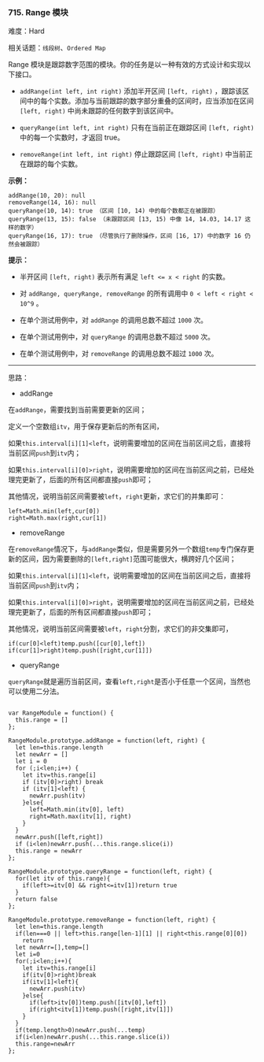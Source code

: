 ### 715. Range 模块

难度：Hard

相关话题：`线段树`、`Ordered Map`

Range 模块是跟踪数字范围的模块。你的任务是以一种有效的方式设计和实现以下接口。




* `addRange(int left, int right)`  添加半开区间 `[left, right)` ，跟踪该区间中的每个实数。添加与当前跟踪的数字部分重叠的区间时，应当添加在区间 `[left, right)` 中尚未跟踪的任何数字到该区间中。

* `queryRange(int left, int right)` 只有在当前正在跟踪区间 `[left, right)` 中的每一个实数时，才返回 true。

* `removeRange(int left, int right)` 停止跟踪区间 `[left, right)` 中当前正在跟踪的每个实数。









**示例：** 



```
addRange(10, 20): null
removeRange(14, 16): null
queryRange(10, 14): true （区间 [10, 14) 中的每个数都正在被跟踪）
queryRange(13, 15): false （未跟踪区间 [13, 15) 中像 14, 14.03, 14.17 这样的数字）
queryRange(16, 17): true （尽管执行了删除操作，区间 [16, 17) 中的数字 16 仍然会被跟踪）
```






**提示：** 




* 半开区间 `[left, right)` 表示所有满足 `left <= x < right` 的实数。

* 对 `addRange, queryRange, removeRange` 的所有调用中 `0 < left < right < 10^9` 。

* 在单个测试用例中，对 `addRange` 的调用总数不超过 `1000` 次。

* 在单个测试用例中，对  `queryRange`  的调用总数不超过  `5000`  次。

* 在单个测试用例中，对  `removeRange`  的调用总数不超过 `1000` 次。










-----

思路：

* addRange

在`addRange`，需要找到当前需要更新的区间；

定义一个空数组`itv`，用于保存更新后的所有区间，

如果`this.interval[i][1]<left`，说明需要增加的区间在当前区间之后，直接将当前区间`push`到`itv`内；

如果`this.interval[i][0]>right`，说明需要增加的区间在当前区间之前，已经处理完更新了，后面的所有区间都直接`push`即可；

其他情况，说明当前区间需要被`left`，`right`更新，求它们的并集即可：

```
left=Math.min(left,cur[0])
right=Math.max(right,cur[1])
```

* removeRange

在`removeRange`情况下，与`addRange`类似，但是需要另外一个数组`temp`专门保存更新的区间，因为需要删除的`[left,right]`范围可能很大，横跨好几个区间；

如果`this.interval[i][1]<left`，说明需要增加的区间在当前区间之后，直接将当前区间`push`到`itv`内；

如果`this.interval[i][0]>right`，说明需要增加的区间在当前区间之前，已经处理完更新了，后面的所有区间都直接`push`即可；

其他情况，说明当前区间需要被`left`，`right`分割，求它们的非交集即可，

```
if(cur[0]<left)temp.push([cur[0],left])
if(cur[1]>right)temp.push([right,cur[1]])
```

* queryRange

`queryRange`就是遍历当前区间，查看`left,right`是否小于任意一个区间，当然也可以使用二分法。

```

var RangeModule = function() {
  this.range = []
};

RangeModule.prototype.addRange = function(left, right) {
  let len=this.range.length
  let newArr = []
  let i = 0
  for (;i<len;i++) {
    let itv=this.range[i]
    if (itv[0]>right) break
    if (itv[1]<left) {
      newArr.push(itv)
    }else{
      left=Math.min(itv[0], left)
      right=Math.max(itv[1], right)
    }
  }
  newArr.push([left,right])
  if (i<len)newArr.push(...this.range.slice(i))
  this.range = newArr
};

RangeModule.prototype.queryRange = function(left, right) {
  for(let itv of this.range){
    if(left>=itv[0] && right<=itv[1])return true
  }
  return false
};

RangeModule.prototype.removeRange = function(left, right) {
  let len=this.range.length
  if(len===0 || left>this.range[len-1][1] || right<this.range[0][0])
    return
  let newArr=[],temp=[]
  let i=0
  for(;i<len;i++){
    let itv=this.range[i]
    if(itv[0]>right)break
    if(itv[1]<left){
      newArr.push(itv)
    }else{
      if(left>itv[0])temp.push([itv[0],left])
      if(right<itv[1])temp.push([right,itv[1]])
    }
  }
  if(temp.length>0)newArr.push(...temp)
  if(i<len)newArr.push(...this.range.slice(i))
  this.range=newArr
};
```

